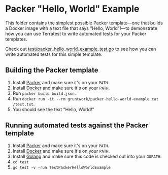 # Packer "Hello, World" Example

This folder contains the simplest possible Packer template—one that builds a Docker image with a text file that says
"Hello, World"!—to demonstrate how you can use Terratest to write automated tests for your Packer templates. 

Check out [test/packer_hello_world_example_test.go](https://github.com/terraform-modules-krish/terratest/blob/v0.25.2/test/packer_hello_world_example_test.go) to see how you can write
automated tests for this simple template.




## Building the Packer template

1. Install [Packer](https://www.packer.io/) and make sure it's on your `PATH`.
1. Install [Docker](https://www.docker.com/) and make sure it's on your `PATH`.
1. Run `packer build build.json`.
1. Run `docker run -it --rm gruntwork/packer-hello-world-example cat /test.txt`.
1. You should see the text "Hello, World!"




## Running automated tests against the Packer template

1. Install [Packer](https://www.packer.io/) and make sure it's on your `PATH`.
1. Install [Docker](https://www.docker.com/) and make sure it's on your `PATH`.
1. Install [Golang](https://golang.org/) and make sure this code is checked out into your `GOPATH`.
1. `cd test`
1. `go test -v -run TestPackerHelloWorldExample`
